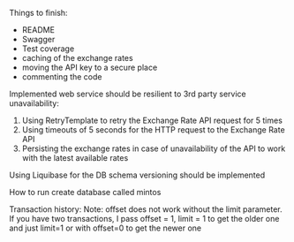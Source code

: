 Things to finish:
* README
* Swagger
* Test coverage
* caching of the exchange rates
* moving the API key to a secure place
* commenting the code

Implemented web service should be resilient to 3rd party service unavailability:
1. Using RetryTemplate to retry the Exchange Rate API request for 5 times 
2. Using timeouts of 5 seconds for the HTTP request to the Exchange Rate API
3. Persisting the exchange rates in case of unavailability of the API to work with the latest available rates

Using Liquibase for the DB schema versioning should be implemented

How to run
create database called mintos


Transaction history:
Note: offset does not work without the limit parameter.
If you have two transactions, I pass offset = 1, limit = 1 to get the older one
and just limit=1 or with offset=0 to get the newer one
